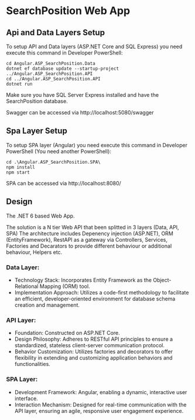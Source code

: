 # SearchPosition Web App

## Api and Data Layers Setup
To setup API and Data layers (ASP.NET Core and SQL Express) you need execute this command in Developer PowerShell:
```console
cd Angular.ASP_SearchPosition.Data
dotnet ef database update --startup-project ../Angular.ASP_SearchPosition.API
cd ../Angular.ASP_SearchPosition.API
dotnet run
```
Make sure you have SQL Server Express installed and have the SearchPosition database.

Swagger can be accessed via http://localhost:5080/swagger

## Spa Layer Setup
To setup SPA layer (Angular) you need execute this command in Developer PowerShell (You need another PowerShell):
```console
cd .\Angular.ASP_SearchPosition.SPA\
npm install
npm start
```

SPA can be accessed via http://localhost:8080/

## Design
The .NET 6 based Web App.

The solution is a N tier Web API that been splitted in 3 layers (Data, API, SPA)
The architecture includes Depenency injection (ASP.NET), ORM (EntityFramework), RestAPI as a gateway via Controllers, Services, Factories and Decarators
to provide different behaviour or additional behaviour, Helpers etc.

### Data Layer:
- Technology Stack: Incorporates Entity Framework as the Object-Relational Mapping (ORM) tool.
- Implementation Approach: Utilizes a code-first methodology to facilitate an efficient, developer-oriented environment for database schema creation and management.

### API Layer:
- Foundation: Constructed on ASP.NET Core.
- Design Philosophy: Adheres to RESTful API principles to ensure a standardized, stateless client-server communication protocol.
- Behavior Customization: Utilizes factories and decorators to offer flexibility in extending and customizing application behaviors and functionalities.

### SPA Layer:
- Development Framework: Angular, enabling a dynamic, interactive user interface.
- Interaction Mechanism: Designed for real-time communication with the API layer, ensuring an agile, responsive user engagement experience.
